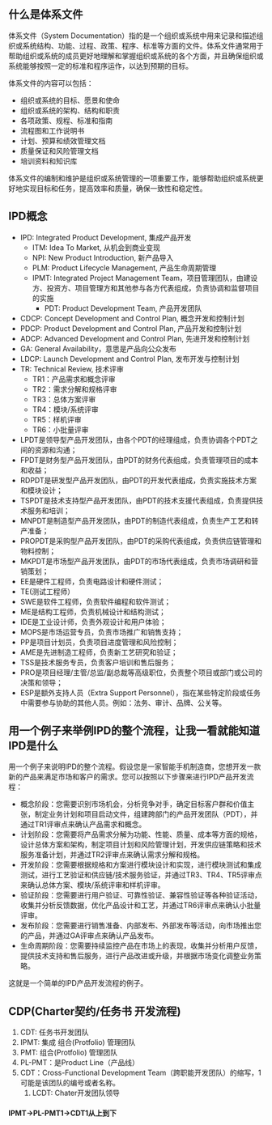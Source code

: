## 什么是体系文件

体系文件（System Documentation）指的是一个组织或系统中用来记录和描述组织或系统结构、功能、过程、政策、程序、标准等方面的文件。体系文件通常用于帮助组织或系统的成员更好地理解和掌握组织或系统的各个方面，并且确保组织或系统能够按照一定的标准和程序运作，以达到预期的目标。

体系文件的内容可以包括：

*   组织或系统的目标、愿景和使命
*   组织或系统的架构、结构和职责
*   各项政策、规程、标准和指南
*   流程图和工作说明书
*   计划、预算和绩效管理文档
*   质量保证和风险管理文档
*   培训资料和知识库

体系文件的编制和维护是组织或系统管理的一项重要工作，能够帮助组织或系统更好地实现目标和任务，提高效率和质量，确保一致性和稳定性。

## IPD概念
*   IPD: Integrated Product Development, 集成产品开发
    *   ITM: Idea To Market, 从机会到商业变现
    *   NPI: New Product Introduction, 新产品导入
    *   PLM: Product Lifecycle Management, 产品生命周期管理
    *   IPMT: Integrated Project Management Team，项目管理团队，由建设方、投资方、项目管理方和其他参与各方代表组成，负责协调和监督项目的实施
        *   PDT: Product Development Team, 产品开发团队
*   CDCP: Concept Development and Control Plan, 概念开发和控制计划
*   PDCP: Product Development and Control Plan, 产品开发和控制计划
*   ADCP: Advanced Development and Control Plan, 先进开发和控制计划
*   GA: General Availability，意思是产品向公众发布
*   LDCP: Launch Development and Control Plan, 发布开发与控制计划
*   TR: Technical Review, 技术评审
    *   TR1：产品需求和概念评审
    *   TR2：需求分解和规格评审&#x20;
    *   TR3：总体方案评审
    *   TR4：模块/系统评审&#x20;
    *   TR5：样机评审&#x20;
    *   TR6：小批量评审
*   LPDT是领导型产品开发团队，由各个PDT的经理组成，负责协调各个PDT之间的资源和沟通；
*   FPDT是财务型产品开发团队，由PDT的财务代表组成，负责管理项目的成本和收益；
*   RDPDT是研发型产品开发团队，由PDT的开发代表组成，负责实施技术方案和模块设计；
*   TSPDT是技术支持型产品开发团队，由PDT的技术支援代表组成，负责提供技术服务和培训；
*   MNPDT是制造型产品开发团队，由PDT的制造代表组成，负责生产工艺和转产准备；
*   PROPDT是采购型产品开发团队，由PDT的采购代表组成，负责供应链管理和物料控制；
*   MKPDT是市场型产品开发团队，由PDT的市场代表组成，负责市场调研和营销策划；
*   EE是硬件工程师，负责电路设计和硬件测试；
*   TE(测试工程师）
*   SWE是软件工程师，负责软件编程和软件测试；
*   ME是结构工程师，负责机械设计和结构测试；
*   IDE是工业设计师，负责外观设计和用户体验；
*   MOPS是市场运营专员，负责市场推广和销售支持；
*   PP是项目计划员，负责项目进度管理和风险控制；
*   AME是先进制造工程师，负责新工艺研究和验证；
*   TSS是技术服务专员，负责客户培训和售后服务；
*   PRO是项目经理/主管/总监/副总裁等高级职位，负责整个项目或部门或公司的决策和领导；
*   ESP是额外支持人员（Extra Support Personnel），指在某些特定阶段或任务中需要参与协助的其他人员。例如：法务、审计、品牌、公关等。


## 用一个例子来举例IPD的整个流程，让我一看就能知道IPD是什么

用一个例子来说明IPD的整个流程。假设您是一家智能手机制造商，您想开发一款新的产品来满足市场和客户的需求。您可以按照以下步骤来进行IPD产品开发流程：

*   概念阶段：您需要识别市场机会，分析竞争对手，确定目标客户群和价值主张，制定业务计划和项目启动文件，组建跨部门的产品开发团队（PDT），并通过TR1评审点来确认产品需求和概念。
*   计划阶段：您需要将产品需求分解为功能、性能、质量、成本等方面的规格，设计总体方案和架构，制定项目计划和风险管理计划，开发供应链策略和技术服务准备计划，并通过TR2评审点来确认需求分解和规格。
*   开发阶段：您需要根据规格和方案进行模块设计和实现，进行模块测试和集成测试，进行工艺验证和供应链/技术服务验证，并通过TR3、TR4、TR5评审点来确认总体方案、模块/系统评审和样机评审。
*   验证阶段：您需要进行用户验证、可靠性验证、兼容性验证等各种验证活动，收集并分析反馈数据，优化产品设计和工艺，并通过TR6评审点来确认小批量评审。
*   发布阶段：您需要进行销售准备、内部发布、外部发布等活动，向市场推出您的产品，并通过GA评审点来确认产品发布。
*   生命周期阶段：您需要持续监控产品在市场上的表现，收集并分析用户反馈，提供技术支持和售后服务，进行产品改进或升级，并根据市场变化调整业务策略。

这就是一个简单的IPD产品开发流程的例子。





## CDP(Charter契约/任务书 开发流程)

1. CDT: 任务书开发团队
2. IPMT: 集成 组合(Protfolio) 管理团队
3. PMT: 组合(Protfolio) 管理团队
4. PL-PMT：是Product Line（产品线）
3.  CDT：Cross-Functional Development Team（跨职能开发团队）的缩写，1可能是该团队的编号或者名称。
	1. LCDT: Chater开发团队领导
#### IPMT->PL-PMT1->CDT1从上到下